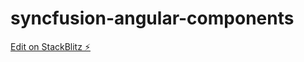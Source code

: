 # syncfusion-angular-components

[Edit on StackBlitz ⚡️](https://stackblitz.com/edit/angular-kjxgs7-m5xcn9)